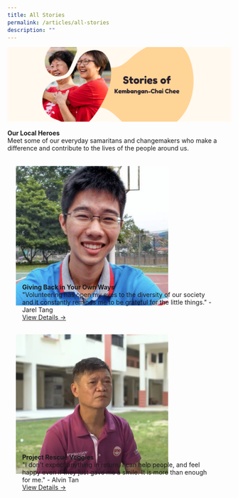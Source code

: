```yaml
---
title: All Stories
permalink: /articles/all-stories
description: ""
---
```

![](/images/Banners/Stories.png)

<b>Our Local Heroes</b>
<br>Meet some of our everyday samaritans and changemakers who make a difference and contribute to the lives of the people around us. <br>

<ul style="display: grid; grid-template-columns: repeat(auto-fit, minmax(228px, 1fr)); gap: 1rem; margin: 2rem 2vw; padding: 0; list-style-type: none;"> 
	<li>
		<div style="position: relative; display: block; height: 100%;  overflow: hidden; text-decoration: none;">
			<div style="width:100%;height:250px;">
					<img style="height:auto;width:343px;" src="/images/JarelTang.png">
			</div>
			<div style="position: relative; display: flex; align-items: center; gap: 2em; padding: 1em 1em 0;"></div>
			<p style="padding: 0 1em 1em;margin: 0; overflow: hidden;"><b>Giving Back in Your Own Ways</b><br>"Volunteering has open my eyes to the diversity of our society and it constantly reminds me to be grateful for the little things." - Jarel Tang<br><a href="/articles/giving-back-in-you-own-ways">View Details -></a></p>
	</li> 
	
<li>
	<div style="position: relative; display: block; height: 100%;  overflow: hidden; text-decoration: none;">
		<div style="width:100%;height:250px;">
			<img style="height:auto;width:343px;" src="/images/AlvinTan.png">
		</div>
		<div style="position: relative; display: flex; align-items: center; gap: 2em; padding: 1em 1em 0;"><h3 style="font-size: 1em; margin: 0 0 .3em;">
			</h3>
		</div>
		<div> 
			<p style="padding: 0 1em 1em;margin: 0; overflow: hidden;"><b>Project Rescue Veggies</b><br>"I don't expect anything in return. I can help people, and feel happy even if they just gave me a smile. It is more than enough for me." - Alvin Tan<br>
				<a href="/articles/alvin-project-rescue-veggies">View Details -></a>
			</p>
		</div>
</li> 

</ul>